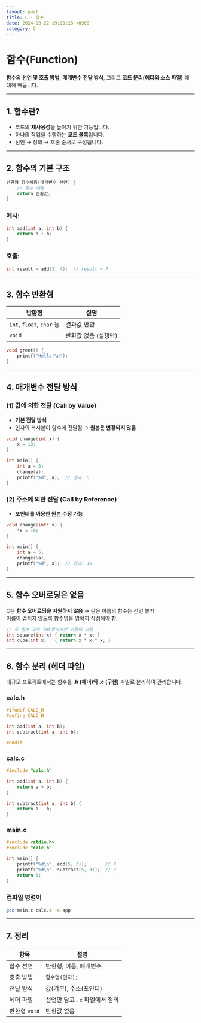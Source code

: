 ```yaml
---
layout: post
title: C - 함수
date: 2024-08-22 19:20:23 +0900
category: C
---
```

# 함수(Function)

**함수의 선언 및 호출 방법**, **매개변수 전달 방식**, 그리고 **코드 분리(헤더와 소스 파일)** 에 대해 배웁니다.

---

## 1. 함수란?

- 코드의 **재사용성**을 높이기 위한 기능입니다.
- 하나의 작업을 수행하는 **코드 블록**입니다.
- 선언 → 정의 → 호출 순서로 구성됩니다.

---

## 2. 함수의 기본 구조

```c
반환형 함수이름(매개변수 선언) {
    // 함수 내용
    return 반환값;
}
```

### 예시:

```c
int add(int a, int b) {
    return a + b;
}
```

### 호출:

```c
int result = add(3, 4);  // result = 7
```

---

## 3. 함수 반환형

| 반환형 | 설명 |
|--------|------|
| `int`, `float`, `char` 등 | 결과값 반환 |
| `void` | 반환값 없음 (실행만) |

```c
void greet() {
    printf("Hello!\n");
}
```

---

## 4. 매개변수 전달 방식

### (1) 값에 의한 전달 (Call by Value)

- **기본 전달 방식**
- 인자의 복사본이 함수에 전달됨 → **원본은 변경되지 않음**

```c
void change(int x) {
    x = 10;
}

int main() {
    int a = 5;
    change(a);
    printf("%d", a);  // 결과: 5
}
```

### (2) 주소에 의한 전달 (Call by Reference)

- **포인터를 이용한 원본 수정 가능**

```c
void change(int* x) {
    *x = 10;
}

int main() {
    int a = 5;
    change(&a);
    printf("%d", a);  // 결과: 10
}
```

---

## 5. 함수 오버로딩은 없음

C는 **함수 오버로딩을 지원하지 않음** → 같은 이름의 함수는 선언 불가  
이름이 겹치지 않도록 함수명을 명확히 작성해야 함.

```c
// 두 함수 모두 int형이지만 이름이 다름
int square(int x) { return x * x; }
int cube(int x)   { return x * x * x; }
```

---

## 6. 함수 분리 (헤더 파일)

대규모 프로젝트에서는 함수를 **.h (헤더)와 .c (구현)** 파일로 분리하여 관리합니다.

### calc.h

```c
#ifndef CALC_H
#define CALC_H

int add(int a, int b);
int subtract(int a, int b);

#endif
```

### calc.c

```c
#include "calc.h"

int add(int a, int b) {
    return a + b;
}

int subtract(int a, int b) {
    return a - b;
}
```

### main.c

```c
#include <stdio.h>
#include "calc.h"

int main() {
    printf("%d\n", add(5, 3));       // 8
    printf("%d\n", subtract(5, 3));  // 2
    return 0;
}
```

### 컴파일 명령어

```bash
gcc main.c calc.c -o app
```

---

## 7. 정리

| 항목 | 설명 |
|------|------|
| 함수 선언 | 반환형, 이름, 매개변수 |
| 호출 방법 | `함수명(인자);` |
| 전달 방식 | 값(기본), 주소(포인터) |
| 헤더 파일 | 선언만 담고 `.c` 파일에서 정의 |
| 반환형 `void` | 반환값 없음 |

